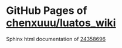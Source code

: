 GitHub Pages of [chenxuuu/luatos_wiki](https://github.com/chenxuuu/luatos_wiki.git)
===
Sphinx html documentation of [24358696](https://github.com/chenxuuu/luatos_wiki/tree/24358696904166313a37c75ca171b2f068687b51)
